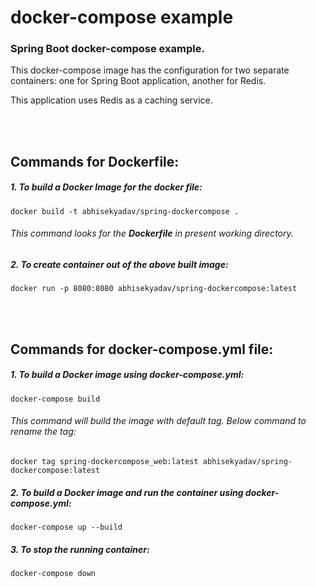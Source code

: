 # docker-compose example

### Spring Boot docker-compose example.

This docker-compose image has the configuration for two separate containers: one for Spring Boot application, another for Redis.

This application uses Redis as a caching service.

<br/>
<br/>

## Commands for Dockerfile:

##### 1. To build a Docker Image for the docker file:

`docker build -t abhisekyadav/spring-dockercompose .`

###### This command looks for the **Dockerfile** in present working directory.

##### 2. To create container out of the above built image:

`docker run -p 8080:8080 abhisekyadav/spring-dockercompose:latest`

<br/>
<br/>

## Commands for docker-compose.yml file:

##### 1. To build a Docker image using docker-compose.yml:

`docker-compose build`

###### This command will build the image with default tag. Below command to rename the tag:

`docker tag spring-dockercompose_web:latest abhisekyadav/spring-dockercompose:latest`


##### 2. To build a Docker image and run the container using docker-compose.yml:

`docker-compose up --build`

##### 3. To stop the running container: 

`docker-compose down`





